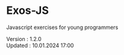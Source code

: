 # Exos-JS

 Javascript exercises for young programmers

 Version : 1.2.0   
 Updated : 10.01.2024 17:00
